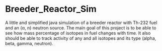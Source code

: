 # Breeder_Reactor_Sim

A little and simplified java simulation of a breeder reactor with Th-232 fuel and an (α, n) neutron source.
The main goal of this project is to be able to see how mass percentage of isotopes in fuel changes with time.
It also should be able to track activity of any and all isotopes and its type (alpha, beta, gamma, neutron).
